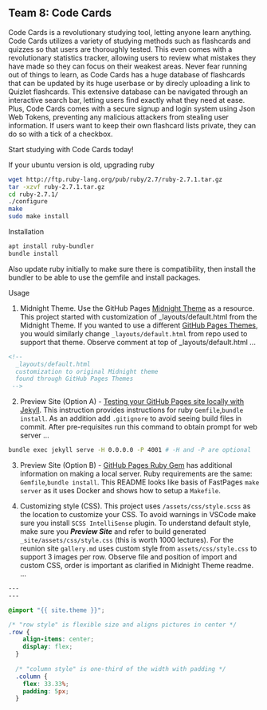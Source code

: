 ## Team 8: Code Cards

Code Cards is a revolutionary studying tool, letting anyone learn anything. Code Cards utilizes a variety of studying methods such as flashcards and quizzes so that users are thoroughly tested. This even comes with a revolutionary statistics tracker, allowing users to review what mistakes they have made so they can focus on their weakest areas. Never fear running out of things to learn, as Code Cards has a huge database of flashcards that can be updated by its huge userbase or by direcly uploading a link to Quizlet flashcards. This extensive database can be navigated through an interactive search bar, letting users find exactly what they need at ease. Plus, Code Cards comes with a secure signup and login system using Json Web Tokens, preventing any malicious attackers from stealing user information. If users want to keep their own flashcard lists private, they can do so with a tick of a checkbox.

Start studying with Code Cards today!


If your ubuntu version is old, upgrading ruby
```bash
wget http://ftp.ruby-lang.org/pub/ruby/2.7/ruby-2.7.1.tar.gz
tar -xzvf ruby-2.7.1.tar.gz
cd ruby-2.7.1/
./configure
make
sudo make install
```

Installation
```bash
apt install ruby-bundler
bundle install
```
Also update ruby initially to make sure there is compatibility, then install the bundler to be able to use the gemfile and install packages.

Usage

1. Midnight Theme. Use the GitHub Pages [Midnight Theme](https://github.com/pages-themes/midnight/blob/master/README.md) as a resource.  This project started with customization of _layouts/default.html from the Midnight Theme.  If you wanted to use a different [GitHub Pages Themes](https://pages.github.com/themes/), you would similarly change `_layouts/default.html` from repo used to support that theme.  Observe comment at top of _layouts/default.html ...

```html
<!-- 
  _layouts/default.html
  customization to original Midnight theme 
  found through GitHub Pages Themes
 -->
```

2. Preview Site (Option A) - [Testing your GitHub Pages site locally with Jekyll](https://docs.github.com/en/pages/setting-up-a-github-pages-site-with-jekyll/testing-your-github-pages-site-locally-with-jekyll).  This instruction provides instructions for ruby `Gemfile`,`bundle install`.  As an addition add `.gitignore` to avoid seeing build files in commit.   After pre-requisites run this command to obtain prompt for web server ...

```bash
bundle exec jekyll serve -H 0.0.0.0 -P 4001 # -H and -P are optional
```

3. Preview Site (Option B) - [GitHub Pages Ruby Gem](https://github.com/github/pages-gem) has additional information on making a local server.  Ruby requirements are the same: `Gemfile`,`bundle install`.   This README looks like basis of FastPages `make server` as it uses Docker and shows how to setup a `Makefile`.

4. Customizing style (CSS).  This project uses `/assets/css/style.scss` as the location to customize your CSS. To avoid warnings in VSCode make sure you install `SCSS IntelliSense` plugin.  To understand default style, make sure you ***Preview Site*** and refer to build generated `_site/assets/css/style.css` (this is worth 1000 lectures).  For the reunion site `gallery.md` uses custom style from `assets/css/style.css` to support 3 images per row.  Observe file and position of import and custom CSS, order is important as clarified in Midnight Theme readme. ...

```css
---
---

@import "{{ site.theme }}";

/* "row style" is flexible size and aligns pictures in center */
.row {
    align-items: center;
    display: flex;
  }
  
  /* "column style" is one-third of the width with padding */
  .column {
    flex: 33.33%;
    padding: 5px;
  }
```

